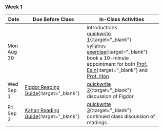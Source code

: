 ### Week 1

Date | Due Before Class | In-Class Activities 
-----|-------------------|-------------------
Mon Aug 30 |  | introductions <br> [quickwrite 1](quickwrite-1){:target="_blank"} <br> [syllabus exercise](https://forms.gle/ktC4Mf1wWB89n1Jv5){:target="_blank"} <br> book a 10-minute appointment for both [Prof. Esin](https://calendar.google.com/calendar/selfsched?sstoken=UUQ3VGNIY0NmVmROfGRlZmF1bHR8OTdlNGNiMGZhY2E0YTg0M2Y4M2NhZDQzNTRhOGU2NjU){:target="_blank"} and [Prof. Ilton](https://calendar.google.com/calendar/selfsched?sstoken=UUNveWstTXNRSTVwfGRlZmF1bHR8ZmY1MDkyZTFiODRjZmE5ZjQ5MDkyYmM1OWE5ZDVmZmY)
Wed Sep 1 | [Figdor Reading Guide](figdor){:target="_blank"} | [quickwrite 2](quickwrite-2){:target="_blank"} <br> discussion of Figdor
Fri Sep 3 | [Kahan Reading Guide](kahan){:target="_blank"} | [quickwrite 3](quickwrite-3){:target="_blank"} <br> continued class discussion of readings